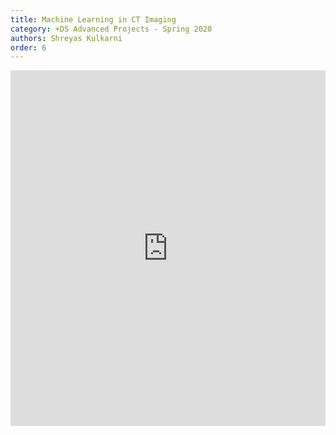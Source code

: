 ```yaml
---
title: Machine Learning in CT Imaging
category: +DS Advanced Projects - Spring 2020
authors: Shreyas Kulkarni
order: 6
---
```


<style>
.responsive-wrap iframe{ max-width: 100%;}
</style>
<div class="responsive-wrap">
<!-- this is the embed code provided by Google -->
  <iframe src="https://docs.google.com/presentation/d/1gyhNF4kkmHIeaY_IRI7bYi_lZ1YcdgX765uOkQmA4ac/embed?start=false&loop=false&delayms=3000" frameborder="0" width="960" height="569" allowfullscreen="true" mozallowfullscreen="true" webkitallowfullscreen="true"></iframe>
<!-- Google embed ends -->
</div>